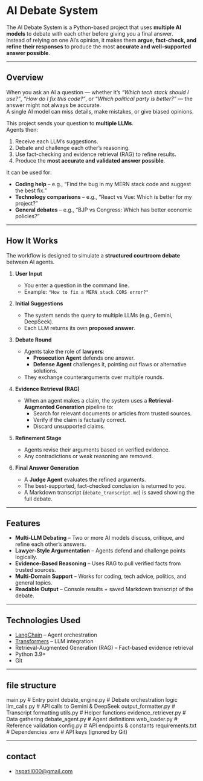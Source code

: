 # AI Debate System

The AI Debate System is a Python-based project that uses **multiple AI models** to debate with each other before giving you a final answer.  
Instead of relying on one AI’s opinion, it makes them **argue, fact-check, and refine their responses** to produce the most **accurate and well-supported answer possible**.

---

## Overview

When you ask an AI a question — whether it’s _“Which tech stack should I use?”_, _“How do I fix this code?”_, or _“Which political party is better?”_ — the answer might not always be accurate.  
A single AI model can miss details, make mistakes, or give biased opinions.

This project sends your question to **multiple LLMs**.  
Agents then:

1. Receive each LLM’s suggestions.
2. Debate and challenge each other’s reasoning.
3. Use fact-checking and evidence retrieval (RAG) to refine results.
4. Produce the **most accurate and validated answer possible**.

It can be used for:

- **Coding help** – e.g., “Find the bug in my MERN stack code and suggest the best fix.”
- **Technology comparisons** – e.g., “React vs Vue: Which is better for my project?”
- **General debates** – e.g., “BJP vs Congress: Which has better economic policies?”

---

## How It Works

The workflow is designed to simulate a **structured courtroom debate** between AI agents.

1. **User Input**

   - You enter a question in the command line.
   - Example: `"How to fix a MERN stack CORS error?"`

2. **Initial Suggestions**

   - The system sends the query to multiple LLMs (e.g., Gemini, DeepSeek).
   - Each LLM returns its own **proposed answer**.

3. **Debate Round**

   - Agents take the role of **lawyers**:
     - **Prosecution Agent** defends one answer.
     - **Defense Agent** challenges it, pointing out flaws or alternative solutions.
   - They exchange counterarguments over multiple rounds.

4. **Evidence Retrieval (RAG)**

   - When an agent makes a claim, the system uses a **Retrieval-Augmented Generation** pipeline to:
     - Search for relevant documents or articles from trusted sources.
     - Verify if the claim is factually correct.
     - Discard unsupported claims.

5. **Refinement Stage**

   - Agents revise their arguments based on verified evidence.
   - Any contradictions or weak reasoning are removed.

6. **Final Answer Generation**
   - A **Judge Agent** evaluates the refined arguments.
   - The best-supported, fact-checked conclusion is returned to you.
   - A Markdown transcript (`debate_transcript.md`) is saved showing the full debate.

---

## Features

- **Multi-LLM Debating** – Two or more AI models discuss, critique, and refine each other’s answers.
- **Lawyer-Style Argumentation** – Agents defend and challenge points logically.
- **Evidence-Based Reasoning** – Uses RAG to pull verified facts from trusted sources.
- **Multi-Domain Support** – Works for coding, tech advice, politics, and general topics.
- **Readable Output** – Console results + saved Markdown transcript of the debate.

---

## Technologies Used

- [LangChain](https://www.langchain.com/) – Agent orchestration
- [Transformers](https://huggingface.co/transformers/) – LLM integration
- Retrieval-Augmented Generation (RAG) – Fact-based evidence retrieval
- Python 3.9+
- Git

---

## file structure

main.py # Entry point
debate_engine.py # Debate orchestration logic
llm_calls.py # API calls to Gemini & DeepSeek
output_formatter.py # Transcript formatting
utils.py # Helper functions
evidence_retriever.py # Data gathering
debate_agent.py # Agent definitions
web_loader.py # Reference validation
config.py # API endpoints & constants
requirements.txt # Dependencies
.env # API keys (ignored by Git)

---

## contact

- hspatil000@gmail.com
